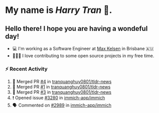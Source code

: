#  My name is  *Harry Tran* 👋.
## Hello there! I hope you are having a wondeful day! 

- 💻 I'm working as a Software Engineer at [Max Kelsen](https://maxkelsen.com/) in Brisbane 🇦🇺
- 👨🏻‍💻 I love contributing to some open source projects in my free time.

### :zap: Recent Activity
<!--START_SECTION:activity-->
1. 🎉 Merged PR [#4](https://github.com/tranquanghuy0801/tldr-news/pull/4) in [tranquanghuy0801/tldr-news](https://github.com/tranquanghuy0801/tldr-news)
2. 🎉 Merged PR [#1](https://github.com/tranquanghuy0801/tldr-news/pull/1) in [tranquanghuy0801/tldr-news](https://github.com/tranquanghuy0801/tldr-news)
3. 🎉 Merged PR [#3](https://github.com/tranquanghuy0801/tldr-news/pull/3) in [tranquanghuy0801/tldr-news](https://github.com/tranquanghuy0801/tldr-news)
4. ❗ Opened issue [#3280](https://github.com/immich-app/immich/issues/3280) in [immich-app/immich](https://github.com/immich-app/immich)
5. 🗣 Commented on [#2989](https://github.com/immich-app/immich/issues/2989#issuecomment-1636656142) in [immich-app/immich](https://github.com/immich-app/immich)
<!--END_SECTION:activity-->

<!--

Here are some ideas to get you started:

- 🔭 I’m currently working on ...
- 🌱 I’m currently learning ...
- 👯 I’m looking to collaborate on ...
- 🤔 I’m looking for help with ...
- 💬 Ask me about ...
- 📫 How to reach me: ...
- 😄 Pronouns: ...
- ⚡ Fun fact: ...
# title 1
## title 2
### title 3
#### title 4
##### title 5
###### title 6

Text that is **bold**, *italic* and ~~strikethrough~~

* [ ] Item 2
   * [x] Sub Item 2b
* [ ] Item 1

1. Item 1
   1. Item 1
1. Item 2

| Column 1 | Column 2 | Column 3 |
| :--- | :---: | ---: |
| Row 1a | Row 1b | Row 1c |
| Row 2a | Row 2b | Row 2c |

This is a [link](https://mlh.io)

this is inline `code`, here is a block of code below 👇

```ts
const name: string = 'Eddie Jaoude';

// log name
console.log(name);
```

> I am a quote to give context

I am normal text talking about the above quote ☝️ 
-->
